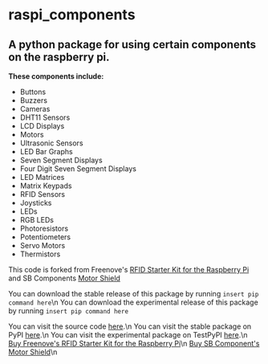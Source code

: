 # raspi_components

## A python package for using certain components on the raspberry pi.

**These components include:**
- Buttons
- Buzzers
- Cameras
- DHT11 Sensors
- LCD Displays
- Motors
- Ultrasonic Sensors
- LED Bar Graphs
- Seven Segment Displays
- Four Digit Seven Segment Displays
- LED Matrices
- Matrix Keypads
- RFID Sensors
- Joysticks
- LEDs
- RGB LEDs
- Photoresistors
- Potentiometers
- Servo Motors
- Thermistors

This code is forked from Freenove's [RFID Starter Kit for the Raspberry Pi](https://github.com/Freenove/Freenove_RFID_Starter_Kit_for_Raspberry_Pi)
and SB Components [Motor Shield](https://github.com/sbcshop/MotorShield)

You can download the stable release of this package by running
`insert pip command here`\n
You can download the experimental release of this package by running
`insert pip command here`

You can visit the source code [here](https://github.com/Builder212/raspi_components).\n
You can visit the stable package on PyPI [here](https://pypi.org).\n
You can visit the experimental package on TestPyPI [here](https://test.pypi.org).\n
[Buy Freenove's RFID Starter Kit for the Raspberry Pi](https://www.amazon.com/Freenove-Raspberry-Processing-Tutorials-Components/dp/B06VTH7L28)\n
[Buy SB Component's Motor Shield](https://www.amazon.com/Motorshield-Raspberry-Expansion-Control-ultrasonic/dp/B01MQ2MZDV)\n
